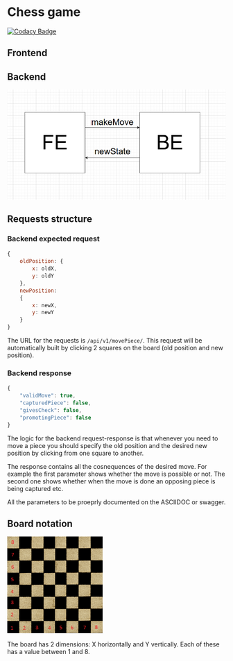 # Chess game
[![Codacy Badge](https://app.codacy.com/project/badge/Grade/9a86505b9342424abe59e83f7a98c3d9)](https://app.codacy.com/gh/GabiMovila/chess/dashboard?utm_source=gh&utm_medium=referral&utm_content=&utm_campaign=Badge_grade)
## Frontend

## Backend

![General Architecture](./Architecture.png "Title")

## Requests structure

### Backend expected request 

``` javascript
{
    oldPosition: {
        x: oldX,
        y: oldY
    },
    newPosition:
    {
        x: newX,
        y: newY
    }
}

```
The URL for the requests is `/api/v1/movePiece/`. This request will be automatically built by clicking 2 squares on the board (old position and new position).
### Backend response

``` javascript
{
    "validMove": true,
    "capturedPiece": false,
    "givesCheck": false,
    "promotingPiece": false
}
```

The logic for the backend request-response is that whenever you need to move a piece you should specify the old position and the desired new position by clicking from one square to another.

The response contains all the cosnequences of the desired move. For example the first parameter shows whether the move is possible or not. The second one shows whether when the move is done an opposing piece is being captured etc.

All the parameters to be proeprly documented on the ASCIIDOC or swagger.

## Board notation
![Chess board](./board.png "Board")

The board has 2 dimensions: X horizontally and Y vertically. Each of these has a value between 1 and 8.